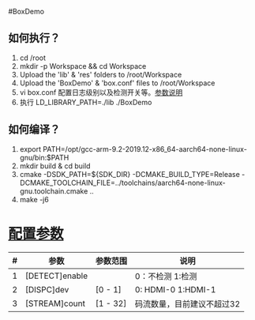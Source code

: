 #BoxDemo
## 如何执行？
1. cd /root
2. mkdir -p Workspace && cd Workspace
3. Upload the 'lib' & 'res' folders to /root/Workspace
4. Upload the 'BoxDemo' & 'box.conf' files to /root/Workspace
2. vi box.conf 配置日志级别以及检测开关等。[参数说明](#配置参数)
3. 执行 LD_LIBRARY_PATH=./lib ./BoxDemo

## 如何编译？
1. export PATH=/opt/gcc-arm-9.2-2019.12-x86_64-aarch64-none-linux-gnu/bin:$PATH
2. mkdir build & cd build
3. cmake -DSDK_PATH=${SDK_DIR} -DCMAKE_BUILD_TYPE=Release -DCMAKE_TOOLCHAIN_FILE=../toolchains/aarch64-none-linux-gnu.toolchain.cmake ..
4. make -j6
# <a href="#配置参数">配置参数</a>

|   #   |             参数       |   参数范围   |                          说明           |
| ----- | ----------------------| ------------ | --------------------------------------- |
|   1   | [DETECT]enable        |              | 0：不检测 1:检测                         |
|   2   | [DISPC]dev            | [0 - 1]      | 0: HDMI-0 1:HDMI-1                      |
|   3   | [STREAM]count         | [1 - 32]     | 码流数量，目前建议不超过32                |
